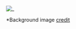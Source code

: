 ![_](https://github.com/Jillosullivan/Jillosullivan/github_readme_image.jpg)

*Background image [credit](https://unsplash.com/photos/PWxsExxrf5g)
